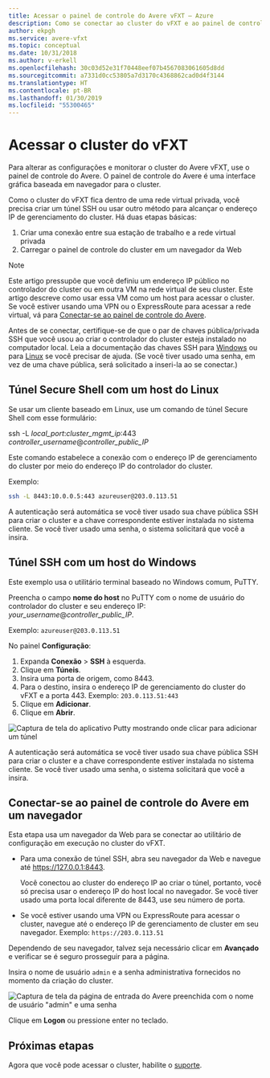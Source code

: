 ```yaml
---
title: Acessar o painel de controle do Avere vFXT – Azure
description: Como se conectar ao cluster do vFXT e ao painel de controle do Avere baseado em navegador para configurar o Avere vFXT
author: ekpgh
ms.service: avere-vfxt
ms.topic: conceptual
ms.date: 10/31/2018
ms.author: v-erkell
ms.openlocfilehash: 30c03d52e31f70448eef07b4567083061605d8dd
ms.sourcegitcommit: a7331d0cc53805a7d3170c4368862cad0d4f3144
ms.translationtype: HT
ms.contentlocale: pt-BR
ms.lasthandoff: 01/30/2019
ms.locfileid: "55300465"
---
```

# <a name="access-the-vfxt-cluster"></a>Acessar o cluster do vFXT

Para alterar as configurações e monitorar o cluster do Avere vFXT, use o painel de controle do Avere. O painel de controle do Avere é uma interface gráfica baseada em navegador para o cluster.

Como o cluster do vFXT fica dentro de uma rede virtual privada, você precisa criar um túnel SSH ou usar outro método para alcançar o endereço IP de gerenciamento do cluster. Há duas etapas básicas: 

1. Criar uma conexão entre sua estação de trabalho e a rede virtual privada 
1. Carregar o painel de controle do cluster em um navegador da Web 

> [!NOTE] 
> Este artigo pressupõe que você definiu um endereço IP público no controlador do cluster ou em outra VM na rede virtual de seu cluster. Este artigo descreve como usar essa VM como um host para acessar o cluster. Se você estiver usando uma VPN ou o ExpressRoute para acessar a rede virtual, vá para [Conectar-se ao painel de controle do Avere](#connect-to-the-avere-control-panel-in-a-browser).

Antes de se conectar, certifique-se de que o par de chaves pública/privada SSH que você usou ao criar o controlador do cluster esteja instalado no computador local. Leia a documentação das chaves SSH para [Windows](https://docs.microsoft.com/azure/virtual-machines/linux/ssh-from-windows) ou para [Linux](https://docs.microsoft.com/azure/virtual-machines/linux/mac-create-ssh-keys) se você precisar de ajuda. (Se você tiver usado uma senha, em vez de uma chave pública, será solicitado a inseri-la ao se conectar.) 

## <a name="ssh-tunnel-with-a-linux-host"></a>Túnel Secure Shell com um host do Linux

Se usar um cliente baseado em Linux, use um comando de túnel Secure Shell com esse formulário: 

ssh -L *local_port*:*cluster_mgmt_ip*:443 *controller_username*@*controller_public_IP*

Este comando estabelece a conexão com o endereço IP de gerenciamento do cluster por meio do endereço IP do controlador do cluster.

Exemplo:

```sh
ssh -L 8443:10.0.0.5:443 azureuser@203.0.113.51
```

A autenticação será automática se você tiver usado sua chave pública SSH para criar o cluster e a chave correspondente estiver instalada no sistema cliente. Se você tiver usado uma senha, o sistema solicitará que você a insira.

## <a name="ssh-tunnel-with-a-windows-host"></a>Túnel SSH com um host do Windows

Este exemplo usa o utilitário terminal baseado no Windows comum, PuTTY.

Preencha o campo **nome do host** no PuTTY com o nome de usuário do controlador do cluster e seu endereço IP: *your_username*@*controller_public_IP*.

Exemplo: ``azureuser@203.0.113.51``

No painel **Configuração**:

1. Expanda **Conexão** > **SSH** à esquerda. 
1. Clique em **Túneis**. 
1. Insira uma porta de origem, como 8443. 
1. Para o destino, insira o endereço IP de gerenciamento do cluster do vFXT e a porta 443. 
   Exemplo: ``203.0.113.51:443``
1. Clique em **Adicionar**.
1. Clique em **Abrir**.

![Captura de tela do aplicativo Putty mostrando onde clicar para adicionar um túnel](media/avere-vfxt-ptty-numbered.png)

A autenticação será automática se você tiver usado sua chave pública SSH para criar o cluster e a chave correspondente estiver instalada no sistema cliente. Se você tiver usado uma senha, o sistema solicitará que você a insira.

## <a name="connect-to-the-avere-control-panel-in-a-browser"></a>Conectar-se ao painel de controle do Avere em um navegador

Esta etapa usa um navegador da Web para se conectar ao utilitário de configuração em execução no cluster do vFXT.

* Para uma conexão de túnel SSH, abra seu navegador da Web e navegue até https://127.0.0.1:8443. 

  Você conectou ao cluster do endereço IP ao criar o túnel, portanto, você só precisa usar o endereço IP do host local no navegador. Se você tiver usado uma porta local diferente de 8443, use seu número de porta.

* Se você estiver usando uma VPN ou ExpressRoute para acessar o cluster, navegue até o endereço IP de gerenciamento de cluster em seu navegador. Exemplo: ``https://203.0.113.51``

Dependendo de seu navegador, talvez seja necessário clicar em **Avançado** e verificar se é seguro prosseguir para a página.

Insira o nome de usuário `admin` e a senha administrativa fornecidos no momento da criação do cluster.

![Captura de tela da página de entrada do Avere preenchida com o nome de usuário "admin" e uma senha](media/avere-vfxt-gui-login.png)

Clique em **Logon** ou pressione enter no teclado.

## <a name="next-steps"></a>Próximas etapas

Agora que você pode acessar o cluster, habilite o [suporte](avere-vfxt-enable-support.md).
